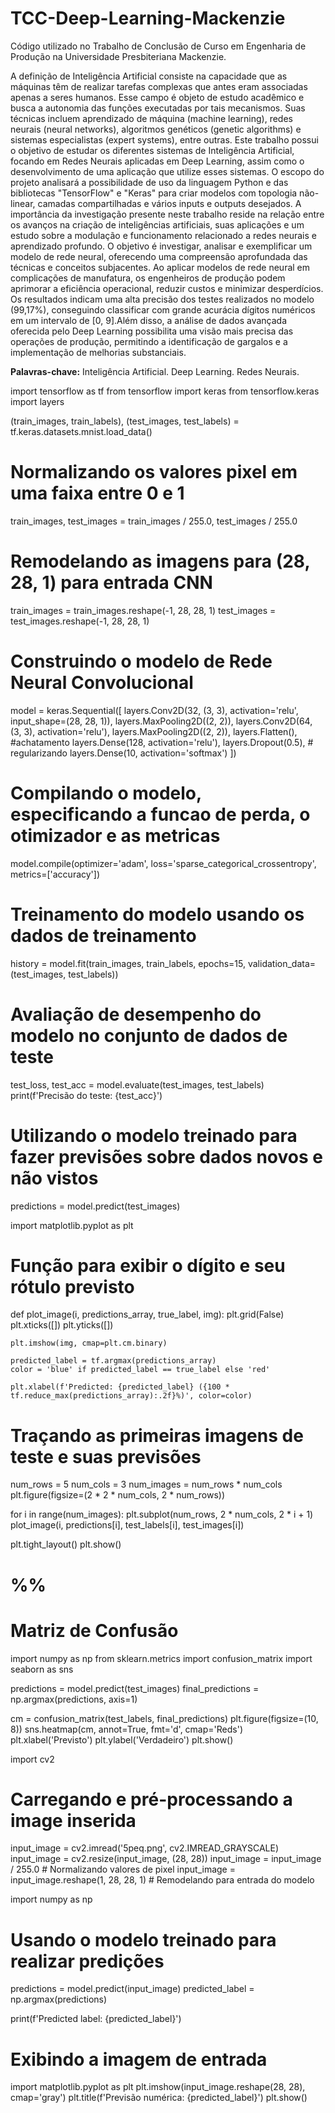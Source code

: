 # TCC-Deep-Learning-Mackenzie
Código utilizado no Trabalho de Conclusão de Curso em Engenharia de Produção na Universidade Presbiteriana Mackenzie. 

A definição de Inteligência Artificial consiste na capacidade que as máquinas têm de realizar tarefas complexas que antes eram associadas apenas a seres humanos. Esse campo é objeto de estudo acadêmico e busca a autonomia das funções executadas por tais mecanismos. Suas técnicas incluem aprendizado de máquina (machine learning), redes neurais (neural networks), algoritmos genéticos (genetic algorithms) e sistemas especialistas (expert systems), entre outras. Este trabalho possui o objetivo de estudar os diferentes sistemas de Inteligência Artificial, focando em Redes Neurais aplicadas em Deep Learning, assim como o desenvolvimento de uma aplicação que utilize esses sistemas. O escopo do projeto analisará a possibilidade de uso da linguagem Python e das bibliotecas "TensorFlow" e "Keras" para criar  modelos com topologia não-linear, camadas compartilhadas e vários inputs e outputs desejados. A importância da investigação presente neste trabalho reside na relação entre os avanços na criação de inteligências artificiais, suas aplicações e um estudo sobre a modulação e funcionamento relacionado a redes neurais e aprendizado profundo. O objetivo é investigar, analisar e exemplificar um modelo de rede neural, oferecendo uma compreensão aprofundada das técnicas e conceitos subjacentes. Ao aplicar modelos de rede neural em complicações de manufatura, os engenheiros de produção podem aprimorar a eficiência operacional, reduzir custos e minimizar desperdícios. Os resultados indicam uma alta precisão dos testes realizados no modelo (99,17%), conseguindo classificar com grande acurácia dígitos numéricos em um intervalo de [0, 9].Além disso, a análise de dados avançada oferecida pelo Deep Learning possibilita uma visão mais precisa das operações de produção, permitindo a identificação de gargalos e a implementação de melhorias substanciais.

**Palavras-chave:** Inteligência Artificial. Deep Learning. Redes Neurais.

import tensorflow as tf
from tensorflow import keras
from tensorflow.keras import layers

(train_images, train_labels), (test_images, test_labels) = tf.keras.datasets.mnist.load_data()

# Normalizando os valores pixel em uma faixa entre 0 e 1
train_images, test_images = train_images / 255.0, test_images / 255.0

# Remodelando as imagens para (28, 28, 1) para entrada CNN
train_images = train_images.reshape(-1, 28, 28, 1)
test_images = test_images.reshape(-1, 28, 28, 1)

# Construindo o modelo de Rede Neural Convolucional
model = keras.Sequential([
    layers.Conv2D(32, (3, 3), activation='relu', input_shape=(28, 28, 1)),
    layers.MaxPooling2D((2, 2)),
    layers.Conv2D(64, (3, 3), activation='relu'),
    layers.MaxPooling2D((2, 2)),
    layers.Flatten(), #achatamento
    layers.Dense(128, activation='relu'),
    layers.Dropout(0.5),  # regularizando
    layers.Dense(10, activation='softmax')
])

# Compilando o modelo, especificando a funcao de perda, o otimizador e as metricas
model.compile(optimizer='adam',
              loss='sparse_categorical_crossentropy',
              metrics=['accuracy'])

# Treinamento do modelo usando os dados de treinamento
history = model.fit(train_images, train_labels, epochs=15, validation_data=(test_images, test_labels))

# Avaliação de desempenho do modelo no conjunto de dados de teste
test_loss, test_acc = model.evaluate(test_images, test_labels)
print(f'Precisão do teste: {test_acc}')

# Utilizando o modelo treinado para fazer previsões sobre dados novos e não vistos
predictions = model.predict(test_images)

import matplotlib.pyplot as plt

# Função para exibir o dígito e seu rótulo previsto
def plot_image(i, predictions_array, true_label, img):
    plt.grid(False)
    plt.xticks([])
    plt.yticks([])

    plt.imshow(img, cmap=plt.cm.binary)

    predicted_label = tf.argmax(predictions_array)
    color = 'blue' if predicted_label == true_label else 'red'

    plt.xlabel(f'Predicted: {predicted_label} ({100 * tf.reduce_max(predictions_array):.2f}%)', color=color)

# Traçando as primeiras imagens de teste e suas previsões
num_rows = 5
num_cols = 3
num_images = num_rows * num_cols
plt.figure(figsize=(2 * 2 * num_cols, 2 * num_rows))

for i in range(num_images):
    plt.subplot(num_rows, 2 * num_cols, 2 * i + 1)
    plot_image(i, predictions[i], test_labels[i], test_images[i])

plt.tight_layout()
plt.show()

# %%
# Matriz de Confusão

import numpy as np
from sklearn.metrics import confusion_matrix
import seaborn as sns

predictions = model.predict(test_images)
final_predictions = np.argmax(predictions, axis=1)

cm = confusion_matrix(test_labels, final_predictions)
plt.figure(figsize=(10, 8))
sns.heatmap(cm, annot=True, fmt='d', cmap='Reds')
plt.xlabel('Previsto')
plt.ylabel('Verdadeiro')
plt.show()

import cv2
# Carregando e pré-processando a image inserida
input_image = cv2.imread('5peq.png', cv2.IMREAD_GRAYSCALE)
input_image = cv2.resize(input_image, (28, 28))
input_image = input_image / 255.0  # Normalizando valores de pixel
input_image = input_image.reshape(1, 28, 28, 1)  # Remodelando para entrada do modelo

import numpy as np
# Usando o modelo treinado para realizar predições
predictions = model.predict(input_image)
predicted_label = np.argmax(predictions)

print(f'Predicted label: {predicted_label}')

# Exibindo a imagem de entrada
import matplotlib.pyplot as plt
plt.imshow(input_image.reshape(28, 28), cmap='gray')
plt.title(f'Previsão numérica: {predicted_label}')
plt.show()
